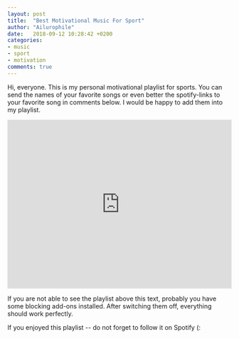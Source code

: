 ```yaml
---
layout: post
title:  "Best Motivational Music For Sport"
author: "Ailurophile"
date:   2018-09-12 10:28:42 +0200
categories:
- music
- sport
- motivation
comments: true
---
```


Hi, everyone. This is my personal motivational playlist for sports.
You can send the names of your favorite songs or even better the spotify-links to your favorite song in comments below.
I would be happy to add them into my playlist.

<iframe src="https://open.spotify.com/embed/user/11180822633/playlist/3RjW0bAX4ZMCWWzwEfafy8" width="100%" height="380" frameborder="0" allowtransparency="true" allow="encrypted-media"></iframe>

If you are not able to see the playlist above this text, probably you have some blocking add-ons installed. 
After switching them off, everything should work perfectly.

If you enjoyed this playlist -- do not forget to follow it on Spotify (: